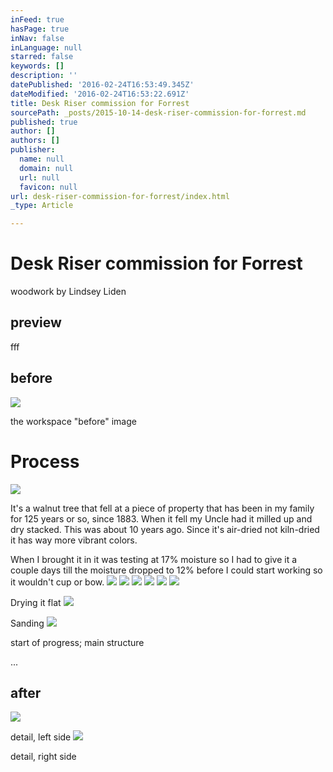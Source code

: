 ```yaml
---
inFeed: true
hasPage: true
inNav: false
inLanguage: null
starred: false
keywords: []
description: ''
datePublished: '2016-02-24T16:53:49.345Z'
dateModified: '2016-02-24T16:53:22.691Z'
title: Desk Riser commission for Forrest
sourcePath: _posts/2015-10-14-desk-riser-commission-for-forrest.md
published: true
author: []
authors: []
publisher:
  name: null
  domain: null
  url: null
  favicon: null
url: desk-riser-commission-for-forrest/index.html
_type: Article

---
```

# Desk Riser commission for Forrest

woodwork by Lindsey Liden

## preview

fff

## before
![](https://the-grid-user-content.s3-us-west-2.amazonaws.com/3f8fc618-91e7-40e7-95ad-2a0929b8b22f.jpg)

the workspace "before" image

# Process
![](https://the-grid-user-content.s3-us-west-2.amazonaws.com/0f8b20e9-afc7-422e-a370-a0d7cd9dd7c6.jpg)

It's a walnut tree that fell at a piece of property 
that has been in my family for 125 years or so, since 1883\.  When it 
fell my Uncle had it milled up and dry stacked. This was about 10 years ago. 
 Since it's air-dried not kiln-dried it has way more vibrant colors. 

When I brought it in it was testing at 17% moisture so I had to give it
a couple days till the moisture dropped to 12% before I could start 
working so it wouldn't cup or bow.
![](https://the-grid-user-content.s3-us-west-2.amazonaws.com/f9424f4c-96e1-43a3-b649-403b38df1e24.jpg)
![](https://the-grid-user-content.s3-us-west-2.amazonaws.com/dbb0c8ed-e55b-48bc-a0c5-4a8266e7292f.jpg)
![](https://the-grid-user-content.s3-us-west-2.amazonaws.com/17fafa58-936e-4081-adc6-b82d08367525.jpg)
![](https://the-grid-user-content.s3-us-west-2.amazonaws.com/b8f86ee0-9c88-4ec6-98f2-8f0b588a92b0.jpg)
![](https://the-grid-user-content.s3-us-west-2.amazonaws.com/6b8b784a-7864-431a-8057-013c6920ec73.jpg)
![](https://the-grid-user-content.s3-us-west-2.amazonaws.com/cb8b095e-ba64-4107-8413-e4d4dc4b0a71.jpg)

Drying it flat
![](https://the-grid-user-content.s3-us-west-2.amazonaws.com/ca5dc8f8-5971-41da-9473-3e98fd690d20.jpg)

Sanding
![](https://the-grid-user-content.s3-us-west-2.amazonaws.com/ae0306f0-3605-4def-baec-83b656eb1a7b.jpg)

start of progress; main structure

...

## after
![](https://the-grid-user-content.s3-us-west-2.amazonaws.com/dac3c22b-30d1-4463-aa40-5f3d90181b33.jpg)

detail, left side
![](https://the-grid-user-content.s3-us-west-2.amazonaws.com/dbef10bd-d422-4722-948c-de9e98e4a950.jpg)

detail, right side